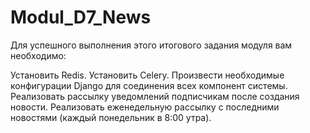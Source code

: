 # Modul_D7_News

Для успешного выполнения этого итогового задания модуля вам необходимо:

Установить Redis.
Установить Celery.
Произвести необходимые конфигурации Django для соединения всех компонент системы.
Реализовать рассылку уведомлений подписчикам после создания новости.
Реализовать еженедельную рассылку с последними новостями (каждый понедельник в 8:00 утра).
